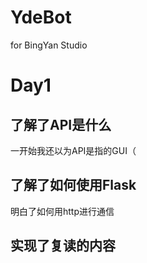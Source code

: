 # YdeBot
for BingYan Studio
# Day1
## 了解了API是什么
一开始我还以为API是指的GUI（
## 了解了如何使用Flask
明白了如何用http进行通信
## 实现了复读的内容